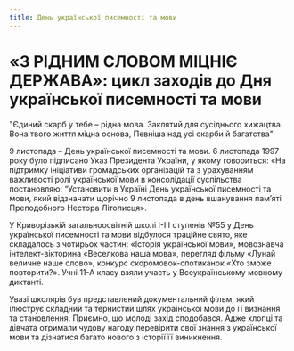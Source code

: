 ```yaml
---
title: День української писемності та мови
---
```


# «З РІДНИМ СЛОВОМ МІЦНІЄ ДЕРЖАВА»: цикл заходів до Дня української писемності та мови

<quote author="П. Куліш">
"Єдиний скарб у тебе – рідна мова.
Заклятий для сусіднього хижацтва.
Вона твого життя міцна основа,
Певніша над усі скарби й багатства"
</quote>

9 листопада – День української писемності та мови. 6 листопада 1997 року було підписано Указ Президента України, у якому говориться: «На підтримку ініціативи громадських організацій та з урахуванням важливості ролі української мови в консолідації суспільства постановляю: “Установити в Україні День української писемності та мови, який відзначати щорічно 9 листопада в день вшанування пам’яті Преподобного Нестора Літописця».

У Криворізькій загальноосвітній школі І-ІІІ ступенів №55 у День української писемності та мови відбулося траційне свято, яке складалось з чотирьох частин: «Історія української мови», мовознавча інтелект-вікторина «Веселкова наша мова», перегляд фільму «Лунай величне наше слово», конкурс скоромовок-спотиканок «Хто зможе повторити?». Учні 11-А класу взяли участь у Всеукраїнському мовному диктанті.

Увазі школярів був представлений документальний фільм, який ілюструє складний та тернистий шлях української мови до її визнання та становлення. Приємно, що молоді захід сподобався. Адже хлопці та дівчата отримали чудову нагоду перевірити свої знання з української мови та дізнатися багато нового з історії її виникнення.

<slideshow id="_/72157700146651762" />

